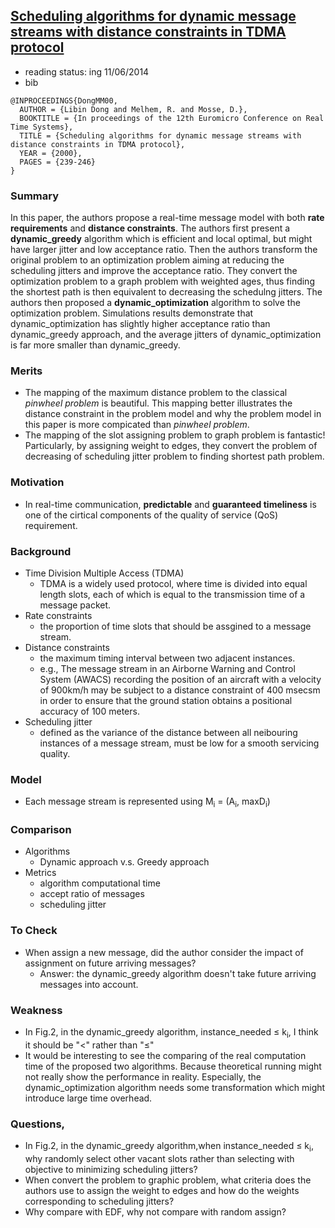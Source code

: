 ## [Scheduling algorithms for dynamic message streams with distance constraints in TDMA protocol](http://ieeexplore.ieee.org/xpls/abs_all.jsp?arnumber=854012&tag=1)

- reading status: ing 11/06/2014
- bib
```
@INPROCEEDINGS{DongMM00, 
  AUTHOR = {Libin Dong and Melhem, R. and Mosse, D.}, 
  BOOKTITLE = {In proceedings of the 12th Euromicro Conference on Real Time Systems}, 
  TITLE = {Scheduling algorithms for dynamic message streams with distance constraints in TDMA protocol}, 
  YEAR = {2000}, 
  PAGES = {239-246}
}
```

### Summary
In this paper, the authors propose a real-time message model with both **rate requirements** and **distance constraints**. The authors first present a **dynamic\_greedy** algorithm which is efficient and local optimal, but might have larger jitter and low acceptance ratio. Then the authors transform the original problem to an optimization problem aiming at reducing the scheduling jitters and improve the acceptance ratio. They convert the optimization problem to a graph problem with weighted ages, thus finding the shortest path is then equivalent to decreasing the schedulng jitters. The authors then proposed a **dynamic\_optimization** algorithm to solve the optimization problem. Simulations results demonstrate that dynamic\_optimization has slightly higher acceptance ratio than dynamic\_greedy approach, and the average jitters of dynamic\_optimization is far more smaller than dynamic\_greedy.


### Merits
- The mapping of the maximum distance problem to the classical *pinwheel problem* is beautiful. This mapping better illustrates the distance constraint in the problem model and why the problem model in this paper is more compicated than *pinwheel problem*.
- The mapping of the slot assigning problem to graph problem is fantastic! Particularly, by assigning weight to edges, they convert the problem of decreasing of scheduling jitter problem to finding shortest path problem. 

### Motivation
- In real-time communication, **predictable** and **guaranteed timeliness** is one of the cirtical components of the quality of service (QoS) requirement.


### Background
- Time Division Multiple Access (TDMA)
  - TDMA is a widely used protocol, where time is divided into equal length slots, each of which is equal to the transmission time of a message packet.
- Rate constraints
  - the proportion of time slots that should be assgined to a message stream.
- Distance constraints
  - the maximum timing interval between two adjacent instances.
  - e.g., The message stream in an Airborne Warning and Control System (AWACS) recording the position of an aircraft with a velocity of 900km/h may be subject to a distance constraint of 400 msecsm in order to ensure that the ground station obtains a positional accuracy of 100 meters.
- Scheduling jitter
  - defined as the variance of the distance between all neibouring instances of a message stream, must be low for a smooth servicing quality.

### Model
- Each message stream is represented using M<sub>i</sub> = (A<sub>i</sub>, maxD<sub>i</sub>)

### Comparison
- Algorithms
  - Dynamic approach v.s. Greedy approach
- Metrics
  - algorithm computational time
  - accept ratio of messages
  - scheduling jitter
  
### To Check
- When assign a new message, did the author consider the impact of assignment on future arriving messages?
  - Answer: the dynamic\_greedy algorithm doesn't take future arriving messages into account.
  
### Weakness
- In Fig.2, in the dynamic\_greedy algorithm,  instance\_needed  &le; k<sub>i</sub>, I think it should be "<" rather than "&le;"
- It would be interesting to see the comparing of the real computation time of the proposed two algorithms. Because theoretical running might not really show the performance in reality. Especially, the dynamic\_optimization algorithm needs some transformation which might introduce large time overhead.

### Questions, 
- In Fig.2, in the dynamic\_greedy algorithm,when instance\_needed  &le; k<sub>i</sub>, why randomly select other vacant slots rather than selecting with objective to minimizing scheduling jitters?
- When convert the problem to graphic problem, what criteria does the authors use to assign the weight to edges and how do the weights corresponding to scheduling jitters?
- Why compare with EDF, why not compare with random assign?
